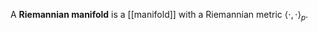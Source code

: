A **Riemannian manifold** is a [[manifold]] with a Riemannian metric $\langle \cdot, \cdot\rangle_p$.